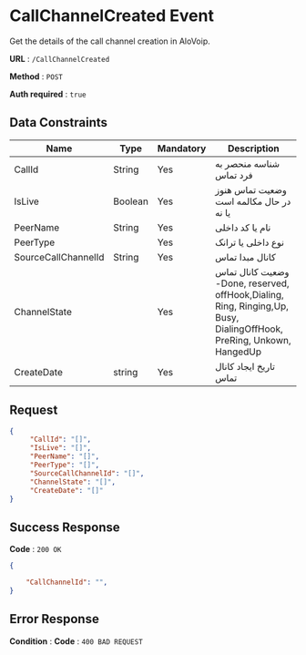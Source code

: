 # CallChannelCreated Event

Get the details of the call channel creation in AloVoip.


**URL** : `/CallChannelCreated`

**Method** : `POST`

**Auth required** : `true`

## Data Constraints


|Name|Type|Mandatory|Description|
|-|-|-|-| 
|CallId|String|Yes| شناسه منحصر به فرد تماس |
|IsLive |Boolean |Yes |وضعیت تماس هنوز در حال مکالمه است یا نه |
|PeerName |String |Yes | نام یا کد داخلی|
|PeerType | |Yes | نوع داخلی یا ترانک|
|SourceCallChannelId |String |Yes |کانال مبدا تماس|
|ChannelState | |Yes| وضعیت کانال تماس -Done, reserved, offHook,Dialing, Ring, Ringing,Up, Busy, DialingOffHook, PreRing, Unkown, HangedUp|
|CreateDate |string |Yes |تاریخ ایجاد کانال تماس |

## Request 


```json
{
     "CallId": "[]",
     "IsLive": "[]",
     "PeerName": "[]",
     "PeerType": "[]",
     "SourceCallChannelId": "[]",
     "ChannelState": "[]",
     "CreateDate": "[]"
}
```

## Success Response

**Code** : `200 OK`

```json
{

    "CallChannelId": "",
}
```

## Error Response

**Condition** : 
**Code** : `400 BAD REQUEST`

` ` 


